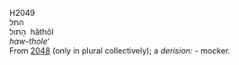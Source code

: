 H2049  
התל  
הָתוֹל ‎ hâthôl  
*haw-thole‘*  
From [2048](h2048) (only in plural collectively); a *derision: -*
mocker.  
